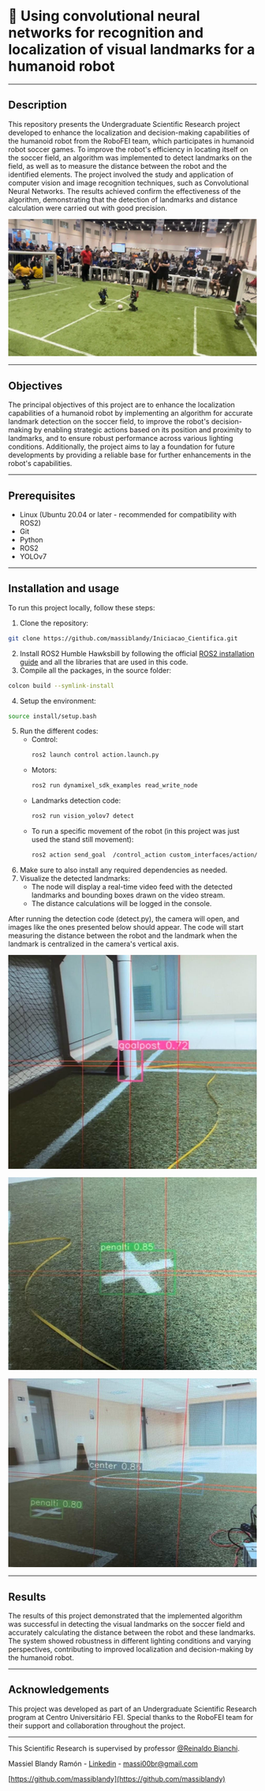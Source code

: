 # 🤖 Using convolutional neural networks for recognition and localization of visual landmarks for a humanoid robot
---
## Description
This repository presents the Undergraduate Scientific Research project developed to enhance the localization and decision-making capabilities of the humanoid robot from the RoboFEI team, which participates in humanoid robot soccer games. To improve the robot's efficiency in locating itself on the soccer field, an algorithm was implemented to detect landmarks on the field, as well as to measure the distance between the robot and the identified elements.
The project involved the study and application of computer vision and image recognition techniques, such as Convolutional Neural Networks. The results achieved confirm the effectiveness of the algorithm, demonstrating that the detection of landmarks and distance calculation were carried out with good precision.

<p align="center">
  <img src="imgs/img1.jpeg" />
</p>

---
## Objectives
The principal objectives of this project are to enhance the localization capabilities of a humanoid robot by implementing an algorithm for accurate landmark detection on the soccer field, to improve the robot's decision-making by enabling strategic actions based on its position and proximity to landmarks, and to ensure robust performance across various lighting conditions. Additionally, the project aims to lay a foundation for future developments by providing a reliable base for further enhancements in the robot's capabilities.

---
## Prerequisites
- Linux (Ubuntu 20.04 or later - recommended for compatibility with ROS2)
- Git
- Python
- ROS2
- YOLOv7

---
## Installation and usage
To run this project locally, follow these steps:
1. Clone the repository:
```sh 
git clone https://github.com/massiblandy/Iniciacao_Cientifica.git
```
2. Install ROS2 Humble Hawksbill by following the official [ROS2 installation guide](https://docs.ros.org/en/humble/Installation.html) and all the libraries that are used in this code.
3. Compile all the packages, in the source folder:
```sh 
colcon build --symlink-install
```
4. Setup the environment:
```sh 
source install/setup.bash
```
5. Run the different codes:
    - Control: 
        ```sh 
        ros2 launch control action.launch.py
        ```
    - Motors:
        ```sh 
        ros2 run dynamixel_sdk_examples read_write_node
        ```  
    - Landmarks detection code:
        ```sh 
        ros2 run vision_yolov7 detect
        ```
    - To run a specific movement of the robot (in this project was just used the stand still movement):
        ```sh 
        ros2 action send_goal  /control_action custom_interfaces/action/Control "{action_number: 1}"
        ```
6. Make sure to also install any required dependencies as needed.
7. Visualize the detected landmarks:
    - The node will display a real-time video feed with the detected landmarks and bounding boxes drawn on the video stream.
    - The distance calculations will be logged in the console.

After running the detection code (detect.py), the camera will open, and images like the ones presented below should appear. The code will start measuring the distance between the robot and the landmark when the landmark is centralized in the camera's vertical axis.
<p align="center">
  <img src="imgs/img2.jpeg" />
</p>
<p align="center">
  <img src="imgs/img3.jpeg" />
</p>
<p align="center">
  <img src="imgs/img4.jpeg" />
</p>

---
## Results
The results of this project demonstrated that the implemented algorithm was successful in detecting the visual landmarks on the soccer field and accurately calculating the distance between the robot and these landmarks. The system showed robustness in different lighting conditions and varying perspectives, contributing to improved localization and decision-making by the humanoid robot.

---
## Acknowledgements
This project was developed as part of an Undergraduate Scientific Research program at Centro Universitário FEI. Special thanks to the RoboFEI team for their support and collaboration throughout the project.

---
This Scientific Research is supervised by professor [@Reinaldo Bianchi](https://www.linkedin.com/in/reinaldo-bianchi-b343468/).

Massiel Blandy Ramón - [Linkedin](https://www.linkedin.com/in/massiel-blandy-ram%C3%B3n-65214829a/) - massi00br@gmail.com

[https://github.com/massiblandy](https://github.com/massiblandy)
